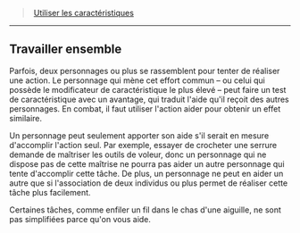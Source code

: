﻿---
!GenericItem
Name: Travailler ensemble
Id: abilities_hd.md#travailler-ensemble
ParentLink: abilities_hd.md#utiliser-les-caractéristiques
ParentName: Utiliser les caractéristiques
NameLevel: 2
Attributes: {}
---
> [Utiliser les caractéristiques](hd_abilities.md)

---

## Travailler ensemble

Parfois, deux personnages ou plus se rassemblent pour tenter de réaliser une action. Le personnage qui mène cet effort commun – ou celui qui possède le modificateur de caractéristique le plus élevé – peut faire un test de caractéristique avec un avantage, qui traduit l'aide qu'il reçoit des autres personnages. En combat, il faut utiliser l'action aider pour obtenir un effet similaire.

Un personnage peut seulement apporter son aide s'il serait en mesure d'accomplir l'action seul. Par exemple, essayer de crocheter une serrure demande de maîtriser les outils de voleur, donc un personnage qui ne dispose pas de cette maîtrise ne pourra pas aider un autre personnage qui tente d'accomplir cette tâche. De plus, un personnage ne peut en aider un autre que si l'association de deux individus ou plus permet de réaliser cette tâche plus facilement.

Certaines tâches, comme enfiler un fil dans le chas d'une aiguille, ne sont pas simplifiées parce qu'on vous aide.

